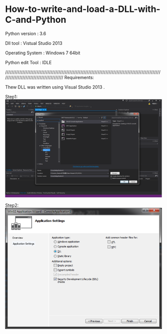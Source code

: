 # How-to-write-and-load-a-DLL-with-C-and-Python

Python version : 3.6

Dll tool : Vistual Studio 2013

Operating System : Windows 7 64bit

Python edit Tool : IDLE

////////////////////////////////////////////////////////////////////////////////////////////////////////////////////////////////////////
Requirements:

Thew DLL was written using Visual Studio 2013 .

Step1:
![image](https://github.com/Ming-Shu/How-to-write-and-load-a-DLL-with-C-and-Python/blob/master/VC-1.PNG)

Step2:
![image](https://github.com/Ming-Shu/How-to-write-and-load-a-DLL-with-C-and-Python/blob/master/VC-2.PNG)

